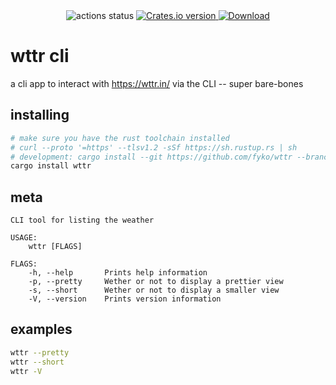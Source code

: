 <div align="center">
  <!-- Github Actions -->
  <img src="https://img.shields.io/github/workflow/status/fyko/wttr/SQLx?style=flat-square" alt="actions status" />
  <!-- Version -->
  <a href="https://crates.io/crates/wttr">
    <img src="https://img.shields.io/crates/v/wttr.svg?style=flat-square"
    alt="Crates.io version" />
  </a>
  <!-- Downloads -->
  <a href="https://crates.io/crates/wttr">
    <img src="https://img.shields.io/crates/d/wttr.svg?style=flat-square"
      alt="Download" />
  </a>
</div>

# wttr cli
a cli app to interact with https://wttr.in/ via the CLI -- super bare-bones

## installing
```sh
# make sure you have the rust toolchain installed
# curl --proto '=https' --tlsv1.2 -sSf https://sh.rustup.rs | sh
# development: cargo install --git https://github.com/fyko/wttr --branch main
cargo install wttr
```

## meta
```xl
CLI tool for listing the weather

USAGE:
    wttr [FLAGS]

FLAGS:
    -h, --help       Prints help information
    -p, --pretty     Wether or not to display a prettier view
    -s, --short      Wether or not to display a smaller view
    -V, --version    Prints version information
```  

## examples
```sh
wttr --pretty
wttr --short
wttr -V
```